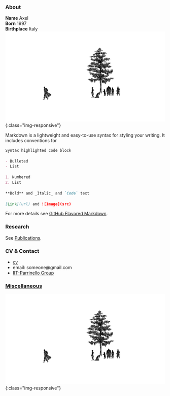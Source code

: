### About
**Name** Axel <br>
**Born** 1997 <br>
**Birthplace** Italy <br>
![image-title](/assets/guts-leaves.png){:class="img-responsive"}

Markdown is a lightweight and easy-to-use syntax for styling your writing. It includes conventions for

```markdown
Syntax highlighted code block

- Bulleted
- List

1. Numbered
2. List

**Bold** and _Italic_ and `Code` text

[Link](url) and ![Image](src)
```

For more details see [GitHub Flavored Markdown](https://guides.github.com/features/mastering-markdown/).

### Research

See [Publications](/publications.md).

### CV & Contact

<div class="navbar">
  <div class="navbar-inner">
      <ul class="nav">
          <li><a href="{{ BASE_PATH }}/assets/CV_Tosello.pdf">cv</a></li>
          <li>email: someone@gmail.com </li>
          <li><a href="https://www.iit.it/it/research/lines/atomistic-simulations">IIT-Parrinello Group</a></li>
      </ul>
  </div>
</div>

### [Miscellaneous](/miscellaneous.md)
![image-title](/assets/guts-leaves.png){:class="img-responsive"}
